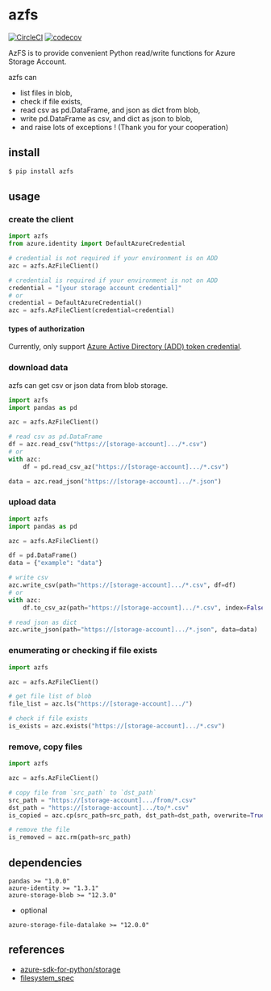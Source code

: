 # azfs

[![CircleCI](https://circleci.com/gh/gsy0911/azfs.svg?style=svg&circle-token=ccd8e1ece489b247bcaac84861ae725b0f89a605)](https://circleci.com/gh/gsy0911/azfs)
[![codecov](https://codecov.io/gh/gsy0911/azfs/branch/master/graph/badge.svg)](https://codecov.io/gh/gsy0911/azfs)

AzFS is to provide convenient Python read/write functions for Azure Storage Account.

azfs can

* list files in blob,
* check if file exists,
* read csv as pd.DataFrame, and json as dict from blob,
* write pd.DataFrame as csv, and dict as json to blob,
* and raise lots of exceptions ! (Thank you for your cooperation)

## install

```bash
$ pip install azfs
```

## usage

### create the client

```python
import azfs
from azure.identity import DefaultAzureCredential

# credential is not required if your environment is on ADD
azc = azfs.AzFileClient()

# credential is required if your environment is not on ADD
credential = "[your storage account credential]"
# or
credential = DefaultAzureCredential()
azc = azfs.AzFileClient(credential=credential)

```

#### types of authorization

Currently, only support [Azure Active Directory (ADD) token credential](https://docs.microsoft.com/azure/storage/common/storage-auth-aad).


### download data

azfs can get csv or json data from blob storage.

```python
import azfs
import pandas as pd

azc = azfs.AzFileClient()

# read csv as pd.DataFrame
df = azc.read_csv("https://[storage-account].../*.csv")
# or
with azc:
    df = pd.read_csv_az("https://[storage-account].../*.csv")

data = azc.read_json("https://[storage-account].../*.json")
```

### upload data

```python
import azfs
import pandas as pd

azc = azfs.AzFileClient()

df = pd.DataFrame()
data = {"example": "data"}

# write csv
azc.write_csv(path="https://[storage-account].../*.csv", df=df)
# or
with azc:
    df.to_csv_az(path="https://[storage-account].../*.csv", index=False)

# read json as dict
azc.write_json(path="https://[storage-account].../*.json", data=data)
```

### enumerating or checking if file exists

```python
import azfs

azc = azfs.AzFileClient()

# get file list of blob
file_list = azc.ls("https://[storage-account].../")

# check if file exists
is_exists = azc.exists("https://[storage-account].../*.csv")
```

### remove, copy files

```python
import azfs

azc = azfs.AzFileClient()

# copy file from `src_path` to `dst_path`
src_path = "https://[storage-account].../from/*.csv"
dst_path = "https://[storage-account].../to/*.csv"
is_copied = azc.cp(src_path=src_path, dst_path=dst_path, overwrite=True)

# remove the file
is_removed = azc.rm(path=src_path)
```


## dependencies

```
pandas >= "1.0.0"
azure-identity >= "1.3.1"
azure-storage-blob >= "12.3.0"
```

* optional

```
azure-storage-file-datalake >= "12.0.0"
```

## references

* [azure-sdk-for-python/storage](https://github.com/Azure/azure-sdk-for-python/tree/master/sdk/storage)
* [filesystem_spec](https://github.com/intake/filesystem_spec)